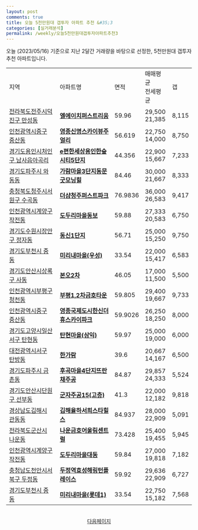 ```yaml
---
layout: post
comments: true
title: 오늘 5천만원대 갭투자 아파트 추천 &#35;3
categories: [실거래분석]
permalink: /weekly/오늘5천만원대갭투자아파트추천3
---
```


오늘 (2023/05/16) 기준으로 지난 2달간 거래량을 바탕으로 선정한,
5천만원대 갭투자 추천 아파트입니다.

<table class="sortable">
  <tr>
    <td>지역</td>
    <td>아파트명</td>
    <td>면적</td>
    <td>매매평균<br>전세평균</td>
    <td>갭</td>
  </tr>

  <tr class="item">
    <td><a href="/apt/전라북도전주시덕진구만성동">전라북도전주시덕진구 만성동</a></td>
    <td style="font-weight: bold;"><a href="/apt/전라북도전주시덕진구만성동엘에이치퍼스트리움">엘에이치퍼스트리움</a></td>
    <td>59.96</td>
    <td>29,500<br>21,385</td>
    <td>8,115</td>
  </tr>

  <tr class="item">
    <td><a href="/apt/인천광역시중구중산동">인천광역시중구 중산동</a></td>
    <td style="font-weight: bold;"><a href="/apt/인천광역시중구중산동영종신명스카이뷰주얼리">영종신명스카이뷰주얼리</a></td>
    <td>56.619</td>
    <td>22,750<br>14,000</td>
    <td>8,750</td>
  </tr>

  <tr class="item">
    <td><a href="/apt/경기도용인시처인구남사읍아곡리">경기도용인시처인구 남사읍아곡리</a></td>
    <td style="font-weight: bold;"><a href="/apt/경기도용인시처인구남사읍아곡리e편한세상용인한숲시티5단지">e편한세상용인한숲시티5단지</a></td>
    <td>44.356</td>
    <td>22,900<br>15,667</td>
    <td>7,233</td>
  </tr>

  <tr class="item">
    <td><a href="/apt/경기도파주시와동동">경기도파주시 와동동</a></td>
    <td style="font-weight: bold;"><a href="/apt/경기도파주시와동동가람마을3단지동문굿모닝힐">가람마을3단지동문굿모닝힐</a></td>
    <td>84.46</td>
    <td>30,000<br>21,667</td>
    <td>8,333</td>
  </tr>

  <tr class="item">
    <td><a href="/apt/충청북도청주시서원구수곡동">충청북도청주시서원구 수곡동</a></td>
    <td style="font-weight: bold;"><a href="/apt/충청북도청주시서원구수곡동더샵청주퍼스트파크">더샵청주퍼스트파크</a></td>
    <td>76.9836</td>
    <td>36,000<br>26,583</td>
    <td>9,417</td>
  </tr>

  <tr class="item">
    <td><a href="/apt/인천광역시계양구작전동">인천광역시계양구 작전동</a></td>
    <td style="font-weight: bold;"><a href="/apt/인천광역시계양구작전동도두리마을동보">도두리마을동보</a></td>
    <td>59.88</td>
    <td>27,333<br>20,583</td>
    <td>6,750</td>
  </tr>

  <tr class="item">
    <td><a href="/apt/경기도수원시장안구정자동">경기도수원시장안구 정자동</a></td>
    <td style="font-weight: bold;"><a href="/apt/경기도수원시장안구정자동동신1단지">동신1단지</a></td>
    <td>56.71</td>
    <td>25,000<br>15,250</td>
    <td>9,750</td>
  </tr>

  <tr class="item">
    <td><a href="/apt/경기도부천시중동">경기도부천시 중동</a></td>
    <td style="font-weight: bold;"><a href="/apt/경기도부천시중동미리내마을(우성)">미리내마을(우성)</a></td>
    <td>33.54</td>
    <td>22,000<br>15,417</td>
    <td>6,583</td>
  </tr>

  <tr class="item">
    <td><a href="/apt/경기도안산시상록구사동">경기도안산시상록구 사동</a></td>
    <td style="font-weight: bold;"><a href="/apt/경기도안산시상록구사동본오2차">본오2차</a></td>
    <td>46.05</td>
    <td>17,000<br>11,500</td>
    <td>5,500</td>
  </tr>

  <tr class="item">
    <td><a href="/apt/인천광역시부평구청천동">인천광역시부평구 청천동</a></td>
    <td style="font-weight: bold;"><a href="/apt/인천광역시부평구청천동부평1,2차금호타운">부평1,2차금호타운</a></td>
    <td>59.805</td>
    <td>29,400<br>19,667</td>
    <td>9,733</td>
  </tr>

  <tr class="item">
    <td><a href="/apt/인천광역시중구중산동">인천광역시중구 중산동</a></td>
    <td style="font-weight: bold;"><a href="/apt/인천광역시중구중산동영종국제도시한신더휴스카이파크">영종국제도시한신더휴스카이파크</a></td>
    <td>59.9026</td>
    <td>26,250<br>18,250</td>
    <td>8,000</td>
  </tr>

  <tr class="item">
    <td><a href="/apt/경기도고양시일산서구탄현동">경기도고양시일산서구 탄현동</a></td>
    <td style="font-weight: bold;"><a href="/apt/경기도고양시일산서구탄현동탄현마을(삼익)">탄현마을(삼익)</a></td>
    <td>59.97</td>
    <td>25,000<br>19,000</td>
    <td>6,000</td>
  </tr>

  <tr class="item">
    <td><a href="/apt/대전광역시서구탄방동">대전광역시서구 탄방동</a></td>
    <td style="font-weight: bold;"><a href="/apt/대전광역시서구탄방동한가람">한가람</a></td>
    <td>39.6</td>
    <td>20,667<br>14,167</td>
    <td>6,500</td>
  </tr>

  <tr class="item">
    <td><a href="/apt/경기도파주시금촌동">경기도파주시 금촌동</a></td>
    <td style="font-weight: bold;"><a href="/apt/경기도파주시금촌동후곡마을4단지뜨란채주공">후곡마을4단지뜨란채주공</a></td>
    <td>84.87</td>
    <td>29,857<br>24,333</td>
    <td>5,524</td>
  </tr>

  <tr class="item">
    <td><a href="/apt/경기도안산시단원구선부동">경기도안산시단원구 선부동</a></td>
    <td style="font-weight: bold;"><a href="/apt/경기도안산시단원구선부동군자주공15(고층)">군자주공15(고층)</a></td>
    <td>41.3</td>
    <td>22,000<br>12,182</td>
    <td>9,818</td>
  </tr>

  <tr class="item">
    <td><a href="/apt/경상남도김해시관동동">경상남도김해시 관동동</a></td>
    <td style="font-weight: bold;"><a href="/apt/경상남도김해시관동동김해율하서희스타힐스">김해율하서희스타힐스</a></td>
    <td>84.937</td>
    <td>28,000<br>22,909</td>
    <td>5,091</td>
  </tr>

  <tr class="item">
    <td><a href="/apt/전라북도군산시나운동">전라북도군산시 나운동</a></td>
    <td style="font-weight: bold;"><a href="/apt/전라북도군산시나운동나운금호어울림센트럴">나운금호어울림센트럴</a></td>
    <td>73.428</td>
    <td>25,400<br>19,455</td>
    <td>5,945</td>
  </tr>

  <tr class="item">
    <td><a href="/apt/인천광역시계양구작전동">인천광역시계양구 작전동</a></td>
    <td style="font-weight: bold;"><a href="/apt/인천광역시계양구작전동도두리마을대동">도두리마을대동</a></td>
    <td>59.84</td>
    <td>27,000<br>19,818</td>
    <td>7,182</td>
  </tr>

  <tr class="item">
    <td><a href="/apt/충청남도천안시서북구두정동">충청남도천안시서북구 두정동</a></td>
    <td style="font-weight: bold;"><a href="/apt/충청남도천안시서북구두정동두정역효성해링턴플레이스">두정역효성해링턴플레이스</a></td>
    <td>59.92</td>
    <td>29,636<br>22,909</td>
    <td>6,727</td>
  </tr>

  <tr class="item">
    <td><a href="/apt/경기도부천시중동">경기도부천시 중동</a></td>
    <td style="font-weight: bold;"><a href="/apt/경기도부천시중동미리내마을(롯데1)">미리내마을(롯데1)</a></td>
    <td>33.54</td>
    <td>22,750<br>15,182</td>
    <td>7,568</td>
  </tr>

  <tr>
      <script async src="https://pagead2.googlesyndication.com/pagead/js/adsbygoogle.js?client=ca-pub-3485438051770037"
          crossorigin="anonymous"></script>
      <ins class="adsbygoogle"
          style="display:block"
          data-ad-format="fluid"
          data-ad-layout-key="-fb+5w+4e-db+86"
          data-ad-client="ca-pub-3485438051770037"
          data-ad-slot="1827090281"></ins>
      <script>
          (adsbygoogle = window.adsbygoogle || []).push({});
      </script>
  </tr>

</table>
<br>
<center><a href="/weekly/오늘5천만원대갭투자아파트추천4">다음페이지</a></center>
<br><br>

